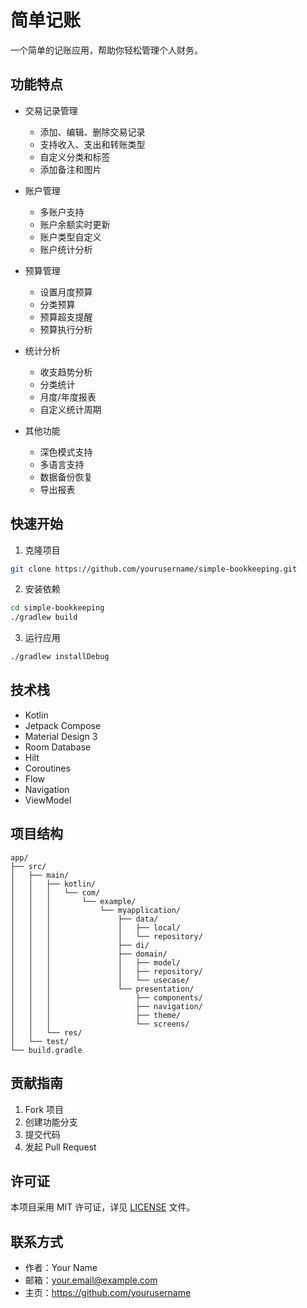 # 简单记账

一个简单的记账应用，帮助你轻松管理个人财务。

## 功能特点

- 交易记录管理
  - 添加、编辑、删除交易记录
  - 支持收入、支出和转账类型
  - 自定义分类和标签
  - 添加备注和图片

- 账户管理
  - 多账户支持
  - 账户余额实时更新
  - 账户类型自定义
  - 账户统计分析

- 预算管理
  - 设置月度预算
  - 分类预算
  - 预算超支提醒
  - 预算执行分析

- 统计分析
  - 收支趋势分析
  - 分类统计
  - 月度/年度报表
  - 自定义统计周期

- 其他功能
  - 深色模式支持
  - 多语言支持
  - 数据备份恢复
  - 导出报表

## 快速开始

1. 克隆项目
```bash
git clone https://github.com/yourusername/simple-bookkeeping.git
```

2. 安装依赖
```bash
cd simple-bookkeeping
./gradlew build
```

3. 运行应用
```bash
./gradlew installDebug
```

## 技术栈

- Kotlin
- Jetpack Compose
- Material Design 3
- Room Database
- Hilt
- Coroutines
- Flow
- Navigation
- ViewModel

## 项目结构

```
app/
├── src/
│   ├── main/
│   │   ├── kotlin/
│   │   │   └── com/
│   │   │       └── example/
│   │   │           └── myapplication/
│   │   │               ├── data/
│   │   │               │   ├── local/
│   │   │               │   └── repository/
│   │   │               ├── di/
│   │   │               ├── domain/
│   │   │               │   ├── model/
│   │   │               │   ├── repository/
│   │   │               │   └── usecase/
│   │   │               └── presentation/
│   │   │                   ├── components/
│   │   │                   ├── navigation/
│   │   │                   ├── theme/
│   │   │                   └── screens/
│   │   └── res/
│   └── test/
└── build.gradle
```

## 贡献指南

1. Fork 项目
2. 创建功能分支
3. 提交代码
4. 发起 Pull Request

## 许可证

本项目采用 MIT 许可证，详见 [LICENSE](LICENSE) 文件。

## 联系方式

- 作者：Your Name
- 邮箱：your.email@example.com
- 主页：https://github.com/yourusername 